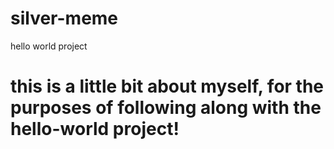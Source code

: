# silver-meme
hello world project
# this is a little bit about myself, for the purposes of following along with the hello-world project!
